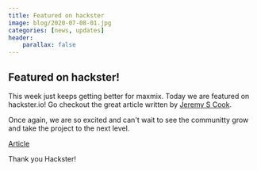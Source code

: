 ```yaml
---
title: Featured on hackster
image: blog/2020-07-08-01.jpg
categories: [news, updates]
header:
    parallax: false
---
```


## Featured on hackster!

This week just keeps getting better for maxmix. Today we are featured on hackster.io!
Go checkout the great article written by [Jeremy S Cook](http://jeremyscook.com/).

Once again, we are so excited and can't wait to see the communitty grow and take the project to the next level.

[Article](https://www.hackster.io/news/all-of-your-volume-are-belong-to-maxmix-8e4c4e44d387)

Thank you Hackster!



